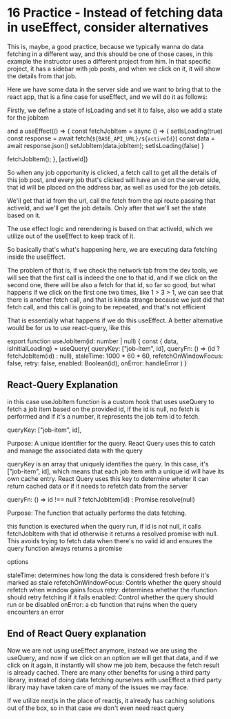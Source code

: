 # 16 Practice - Instead of fetching data in useEffect, consider alternatives

This is, maybe, a good practice, because we typically wanna do data fetching in a different way, and this should be one
of those cases, in this example the instructor uses a different project from him. In that specific project, it has a sidebar
with job posts, and when we click on it, it will show the details from that job.

Here we have some data in the server side and we want to bring that to the react app, that is a fine case for useEffect,
and we will do it as follows:

Firstly, we define a state of isLoading and set it to false, also we add a state for the jobItem

and a
useEffect(() => {
  const fetchJobItem = async () => {
    setIsLoading(true)
    const response = await fetch(`${BASE_API_URL}/${activeId}`)
    const data = await response.json()
    setJobItem(data.jobItem);
    setIsLoading(false)
  }

  fetchJobItem();
}, [activeId])

So when any job opportunity is clicked, a fetch call to get all the details of this job post, and every job that's clicked
will have an id on the server side, that id will be placed on the address bar, as well as used for the job details.

We'll get that id from the url, call the fetch from the api route passing that activeId, and we'll get the job details. Only
after that we'll set the state based on it.

The use effect logic and rerendering is based on that activeId, which we utilize out of the useEffect to keep track of it.

So basically that's what's happening here, we are executing data fetching inside the useEffect.

The problem of that is, if we check the network tab from the dev tools, we will see that the first call is indeed the one
to that id, and if we click on the second one, there will be also a fetch for that id, so far so good, but what happens if
we click on the first one two times, like 1 > 3 > 1, we can see that there is another fetch call, and that is kinda strange
because we just did that fetch call, and this call is going to be repeated, and that's not efficient

That is essentially what happens if we do this useEffect. A better alternative would be for us to use react-query, like this

export function useJobItem(id: number | null) {
  const { data, isInitialLoading} = useQuery(
    queryKey: ["job-item", id],
    queryFn: () => (id ? fetchJobItem(id) : null),
    staleTime: 1000 * 60 * 60,
    refetchOnWindowFocus: false,
    retry: false,
    enabled: Boolean(id),
    onError: handleError
  )
}

## React-Query Explanation

in this case useJobItem function is a custom hook that uses useQuery to fetch a job item based on the provided id, if the id
is null, no fetch is performed and if it's a number, it represents the job item id to fetch.


queryKey: ["job-item", id],

Purpose: A unique identifier for the query. React Query uses this to catch and manage the associated data with the query

queryKey is an array that uniquely identifies the query. In this case, it's ["job-item", id], which means that each job
item with a unique id will have its own cache entry. React Query uses this key to determine wheter it can return cached data
or if it needs to refetch data from the server

queryFn: () => id !== null ? fetchJobItem(id) : Promise.resolve(null)

Purpose: The function that actually performs the data fetching.

this function is exectured when the query run, if id is not null, it calls fetchJobItem with that id otherwise it returns
a resolved promise with null. This avoids trying to fetch data when there's no valid id and ensures the query function always
returns a promise

options

staleTime: determines how long the data is considered fresh before it's marked as stale
refetchOnWindowFocus: Contrls whether the query should refetch when window gains focus
retry: determines whether the rfunction should retry fetching if it fails
enabled: Control whether the query should run or be disabled
onError: a cb function that rujns when the query encounters an error

## End of React Query explanation

Now we are not using useEffect anymore, instead we are using the useQuery, and now if we click on an option we will get that
data, and if we click on it again, it instantly will show me job item, because the fetch result is already cached.
There are many other benefits for using a third party library, instead of doing data fetching ourselves with useEffect
a third party library may have taken care of many of the issues we may face.

If we utilize nextjs in the place of reactjs, it already has caching solutions out of the box, so in that case we don't 
even need react query






 


